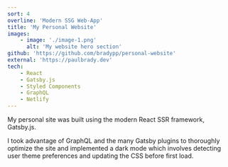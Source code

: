 ```yaml
---
sort: 4
overline: 'Modern SSG Web-App'
title: 'My Personal Website'
images:
    - image: './image-1.png'
      alt: 'My website hero section'
github: 'https://github.com/bradypp/personal-website'
external: 'https://paulbrady.dev'
tech:
    - React
    - Gatsby.js
    - Styled Components
    - GraphQL
    - Netlify
---
```


My personal site was built using the modern React SSR framework, Gatsby.js.

I took advantage of GraphQL and the many Gatsby plugins to thoroughly optimize the site and implemented a dark mode which involves detecting user theme preferences and updating the CSS before first load.
